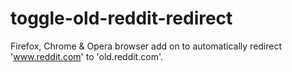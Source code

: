# toggle-old-reddit-redirect
Firefox, Chrome &amp; Opera browser add on to automatically redirect 'www.reddit.com' to 'old.reddit.com'.
